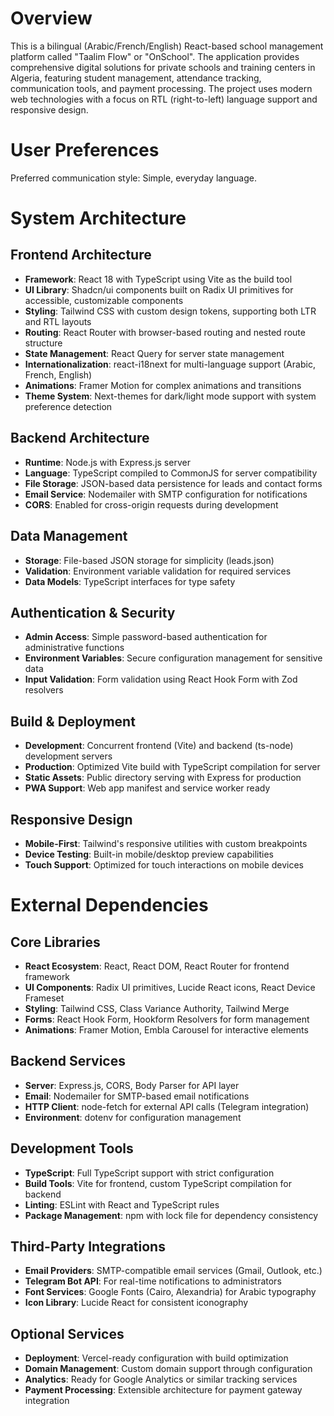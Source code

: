 # Overview

This is a bilingual (Arabic/French/English) React-based school management platform called "Taalim Flow" or "OnSchool". The application provides comprehensive digital solutions for private schools and training centers in Algeria, featuring student management, attendance tracking, communication tools, and payment processing. The project uses modern web technologies with a focus on RTL (right-to-left) language support and responsive design.

# User Preferences

Preferred communication style: Simple, everyday language.

# System Architecture

## Frontend Architecture
- **Framework**: React 18 with TypeScript using Vite as the build tool
- **UI Library**: Shadcn/ui components built on Radix UI primitives for accessible, customizable components
- **Styling**: Tailwind CSS with custom design tokens, supporting both LTR and RTL layouts
- **Routing**: React Router with browser-based routing and nested route structure
- **State Management**: React Query for server state management
- **Internationalization**: react-i18next for multi-language support (Arabic, French, English)
- **Animations**: Framer Motion for complex animations and transitions
- **Theme System**: Next-themes for dark/light mode support with system preference detection

## Backend Architecture
- **Runtime**: Node.js with Express.js server
- **Language**: TypeScript compiled to CommonJS for server compatibility
- **File Storage**: JSON-based data persistence for leads and contact forms
- **Email Service**: Nodemailer with SMTP configuration for notifications
- **CORS**: Enabled for cross-origin requests during development

## Data Management
- **Storage**: File-based JSON storage for simplicity (leads.json)
- **Validation**: Environment variable validation for required services
- **Data Models**: TypeScript interfaces for type safety

## Authentication & Security
- **Admin Access**: Simple password-based authentication for administrative functions
- **Environment Variables**: Secure configuration management for sensitive data
- **Input Validation**: Form validation using React Hook Form with Zod resolvers

## Build & Deployment
- **Development**: Concurrent frontend (Vite) and backend (ts-node) development servers
- **Production**: Optimized Vite build with TypeScript compilation for server
- **Static Assets**: Public directory serving with Express for production
- **PWA Support**: Web app manifest and service worker ready

## Responsive Design
- **Mobile-First**: Tailwind's responsive utilities with custom breakpoints
- **Device Testing**: Built-in mobile/desktop preview capabilities
- **Touch Support**: Optimized for touch interactions on mobile devices

# External Dependencies

## Core Libraries
- **React Ecosystem**: React, React DOM, React Router for frontend framework
- **UI Components**: Radix UI primitives, Lucide React icons, React Device Frameset
- **Styling**: Tailwind CSS, Class Variance Authority, Tailwind Merge
- **Forms**: React Hook Form, Hookform Resolvers for form management
- **Animations**: Framer Motion, Embla Carousel for interactive elements

## Backend Services
- **Server**: Express.js, CORS, Body Parser for API layer
- **Email**: Nodemailer for SMTP-based email notifications
- **HTTP Client**: node-fetch for external API calls (Telegram integration)
- **Environment**: dotenv for configuration management

## Development Tools
- **TypeScript**: Full TypeScript support with strict configuration
- **Build Tools**: Vite for frontend, custom TypeScript compilation for backend
- **Linting**: ESLint with React and TypeScript rules
- **Package Management**: npm with lock file for dependency consistency

## Third-Party Integrations
- **Email Providers**: SMTP-compatible email services (Gmail, Outlook, etc.)
- **Telegram Bot API**: For real-time notifications to administrators
- **Font Services**: Google Fonts (Cairo, Alexandria) for Arabic typography
- **Icon Library**: Lucide React for consistent iconography

## Optional Services
- **Deployment**: Vercel-ready configuration with build optimization
- **Domain Management**: Custom domain support through configuration
- **Analytics**: Ready for Google Analytics or similar tracking services
- **Payment Processing**: Extensible architecture for payment gateway integration